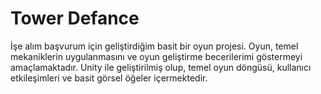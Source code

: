 # Tower Defance
İşe alım başvurum için geliştirdiğim basit bir oyun projesi. Oyun, temel mekaniklerin uygulanmasını ve oyun geliştirme becerilerimi göstermeyi amaçlamaktadır. Unity ile geliştirilmiş olup, temel oyun döngüsü, kullanıcı etkileşimleri ve basit görsel öğeler içermektedir.

